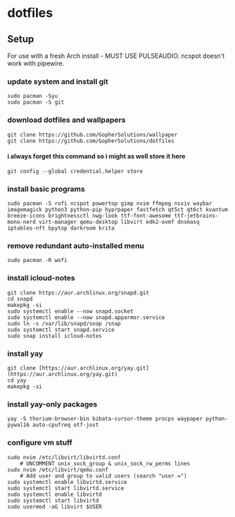 # dotfiles

## Setup
For use with a fresh Arch install - MUST USE PULSEAUDIO. ncspot doesn't work with pipewire.

### update system and install git
```
sudo pacman -Syu
sudo pacman -S git
```
### download dotfiles and wallpapers
```
git clone https://github.com/GopherSolutions/wallpaper
git clone https://github.com/GopherSolutions/dotfiles
```
#### i always forget this command so i might as well store it here
```
git config --global credential.helper store
```
### install basic programs
```
sudo pacman -S rofi ncspot powertop gimp nvim ffmpeg nsxiv waybar imagemagick python3 python-pip hyprpaper fastfetch qt5ct qt6ct kvantum breeze-icons brightnessctl nwg-look ttf-font-awesome ttf-jetbrains-mono-nerd virt-manager qemu-desktop libvirt edk2-ovmf dnsmasq iptables-nft bpytop darkroom krita
```
### remove redundant auto-installed menu
```
sudo pacman -R wofi
```
### install icloud-notes
```
git clone https://aur.archlinux.org/snapd.git
cd snapd
makepkg -si
sudo systemctl enable --now snapd.socket
sudo systemctl enable --now snapd.apparmor.service
sudo ln -s /var/lib/snapd/snap /snap
sudo systemctl start snapd.service
sudo snap install icloud-notes
```
### install yay
```
git clone [https://aur.archlinux.org/yay.git](https://aur.archlinux.org/yay.git)
cd yay
makepkg -si
```
### install yay-only packages
```
yay -S thorium-browser-bin bibata-cursor-theme procps waypaper python-pywal16 auto-cpufreq otf-jost
```
### configure vm stuff
```
sudo nvim /etc/libvirt/libvirtd.conf
	# UNCOMMENT unix_sock_group & unix_sock_rw_perms lines
sudo nvim /etc/libvirt/qemu.conf
	# Add user and group to valid users (search "user =")
sudo systemctl enable libvirtd.service
sudo systemctl start libvirtd.service
sudo systemctl enable libvirtd
sudo systemctl start libvirtd
sudo usermod -aG libvirt $USER
```

